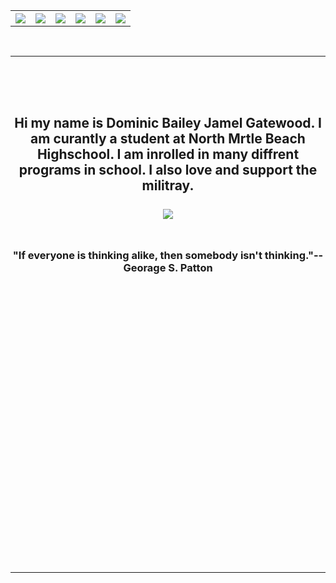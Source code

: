 <!DOCTYPE HTML>
<HTML>
<HEAD>
<TITLE></TITLE>
</HEAD>
<table>
<Tr>
<TH>
<A Href="Eport home page2.HTML"><Img src="Welcome.Png" </a>
</th>
<TH><a href="About Me2.HTML">
<img src="![About Me](https://user-images.githubusercontent.com/58818110/70818628-2d4ab680-1da2-11ea-9491-71df9f6762a3.png)
">
</a>
</th>
<TH><A Href="Career Research2.HTML"><Img src="Career Research.Png" </a></th>
<TH><A Href="Resume2.HTML" Target="Blank"><Img src="Resume.Png" </a></th>
<TH><A Href="Goals2.HTML"><Img src="Goals.Png" "</a></th>
<TH><A Href="My Projects.HTML"><Img src="My Projects.Png" </a></th>
</Tr>
</Table

<Br><HR>


<Br><bR><br>

<center>
<h2> Hi my name is Dominic Bailey Jamel Gatewood. I am curantly a student at North Mrtle Beach Highschool.
I am inrolled in many diffrent programs in school. I also love and support the militray.
<BR>
<br>
<IMG SRC="![Gatewood wood](https://user-images.githubusercontent.com/58818110/70818576-13a96f00-1da2-11ea-90df-528abf7a4eb9.jpg)
">
<br><br>
<h3> "If everyone is thinking alike, then somebody isn't thinking."-- Georage S. Patton
<Br><Br><Br><Br><Br><Br><Br><Br><Br><Br><Br><Br><Br><Br><Br><Br><Br><Br><Br><Br><Br><Br><Br><Br>
<HR>


</BODY>
</HTML>
